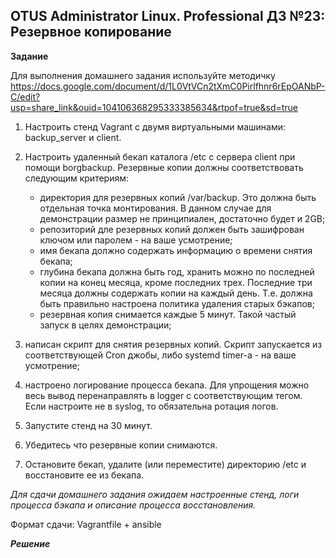 ## OTUS Administrator Linux. Professional ДЗ №23: Резервное копирование

**Задание**

Для выполнения домашнего задания используйте методичку
https://docs.google.com/document/d/1L0VtVCn2tXmC0Pirlfhnr6rEpOANbP-C/edit?usp=share_link&ouid=104106368295333385634&rtpof=true&sd=true

1.  Настроить стенд Vagrant с двумя виртуальными машинами: backup_server и client.
2.  Настроить удаленный бекап каталога /etc c сервера client при помощи borgbackup. Резервные копии должны соответствовать следующим критериям:

    - директория для резервных копий /var/backup. Это должна быть отдельная точка монтирования. В данном случае для демонстрации размер не принципиален, достаточно будет и 2GB;
    - репозиторий дле резервных копий должен быть зашифрован ключом или паролем - на ваше усмотрение;
    - имя бекапа должно содержать информацию о времени снятия бекапа;
    - глубина бекапа должна быть год, хранить можно по последней копии на конец месяца, кроме последних трех. Последние три месяца должны содержать копии на каждый день. Т.е. должна быть правильно настроена политика удаления старых бэкапов;
    - резервная копия снимается каждые 5 минут. Такой частый запуск в целях демонстрации;

3.  написан скрипт для снятия резервных копий. Скрипт запускается из соответствующей Cron джобы, либо systemd timer-а - на ваше усмотрение;
4.  настроено логирование процесса бекапа. Для упрощения можно весь вывод перенаправлять в logger с соответствующим тегом. Если настроите не в syslog, то обязательна ротация логов.
5.  Запустите стенд на 30 минут.
6.  Убедитесь что резервные копии снимаются.
7.  Остановите бекап, удалите (или переместите) директорию /etc и восстановите ее из бекапа.

_Для сдачи домашнего задания ожидаем настроенные стенд, логи процесса бэкапа и описание процесса восстановления._

Формат сдачи: Vagrantfile + ansible

**_Решение_**
